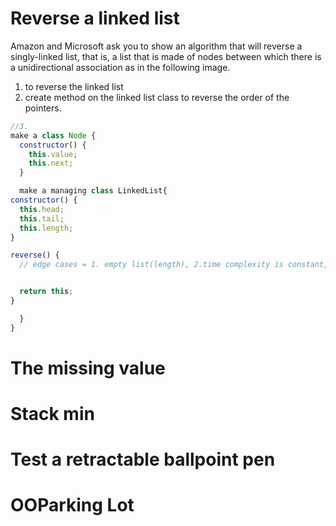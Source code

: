 # Reverse a linked list
 Amazon and Microsoft ask you to show an algorithm that will reverse a singly-linked list, that is, a list that is made of nodes between which there is a unidirectional association as in the following image.

1. to reverse the linked list
2. create method on the linked list class to reverse the order of the pointers.

```javascript
//3.
make a class Node {
  constructor() {
    this.value;
    this.next;
  }

  make a managing class LinkedList{
constructor() {
  this.head;
  this.tail;
  this.length;
}

reverse() {
  // edge cases = 1. empty list(length), 2.time complexity is constant,


  return this;
}

  }
}
```






# The missing value




# Stack min









# Test a retractable ballpoint pen





# OOParking Lot
